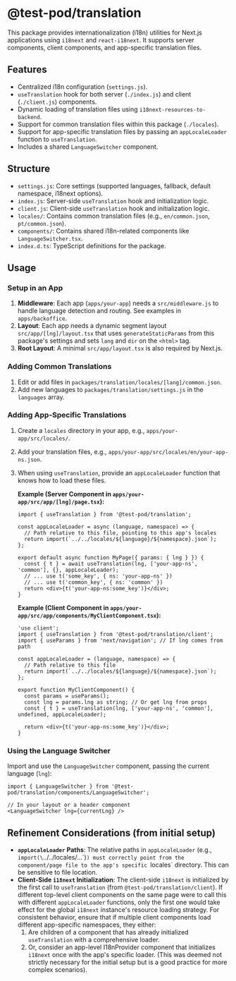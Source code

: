 # @test-pod/translation

This package provides internationalization (i18n) utilities for Next.js applications using `i18next` and `react-i18next`. It supports server components, client components, and app-specific translation files.

## Features

- Centralized i18n configuration (`settings.js`).
- `useTranslation` hook for both server (`./index.js`) and client (`./client.js`) components.
- Dynamic loading of translation files using `i18next-resources-to-backend`.
- Support for common translation files within this package (`./locales`).
- Support for app-specific translation files by passing an `appLocaleLoader` function to `useTranslation`.
- Includes a shared `LanguageSwitcher` component.

## Structure

- `settings.js`: Core settings (supported languages, fallback, default namespace, i18next options).
- `index.js`: Server-side `useTranslation` hook and initialization logic.
- `client.js`: Client-side `useTranslation` hook and initialization logic.
- `locales/`: Contains common translation files (e.g., `en/common.json`, `pt/common.json`).
- `components/`: Contains shared i18n-related components like `LanguageSwitcher.tsx`.
- `index.d.ts`: TypeScript definitions for the package.

## Usage

### Setup in an App

1.  **Middleware**: Each app (`apps/your-app`) needs a `src/middleware.js` to handle language detection and routing. See examples in `apps/backoffice`.
2.  **Layout**: Each app needs a dynamic segment layout `src/app/[lng]/layout.tsx` that uses `generateStaticParams` from this package's settings and sets `lang` and `dir` on the `<html>` tag.
3.  **Root Layout**: A minimal `src/app/layout.tsx` is also required by Next.js.

### Adding Common Translations

1.  Edit or add files in `packages/translation/locales/[lang]/common.json`.
2.  Add new languages to `packages/translation/settings.js` in the `languages` array.

### Adding App-Specific Translations

1.  Create a `locales` directory in your app, e.g., `apps/your-app/src/locales/`.
2.  Add your translation files, e.g., `apps/your-app/src/locales/en/your-app-ns.json`.
3.  When using `useTranslation`, provide an `appLocaleLoader` function that knows how to load these files.

    **Example (Server Component in `apps/your-app/src/app/[lng]/page.tsx`):**
    ```tsx
    import { useTranslation } from '@test-pod/translation';

    const appLocaleLoader = async (language, namespace) => {
      // Path relative to this file, pointing to this app's locales
      return import(`../../locales/${language}/${namespace}.json`);
    };

    export default async function MyPage({ params: { lng } }) {
      const { t } = await useTranslation(lng, ['your-app-ns', 'common'], {}, appLocaleLoader);
      // ... use t('some_key', { ns: 'your-app-ns' })
      // ... use t('common_key', { ns: 'common' })
      return <div>{t('your-app-ns:some_key')}</div>;
    }
    ```

    **Example (Client Component in `apps/your-app/src/app/components/MyClientComponent.tsx`):**
    ```tsx
    'use client';
    import { useTranslation } from '@test-pod/translation/client';
    import { useParams } from 'next/navigation'; // If lng comes from path

    const appLocaleLoader = (language, namespace) => {
      // Path relative to this file
      return import(`../../locales/${language}/${namespace}.json`);
    };

    export function MyClientComponent() {
      const params = useParams();
      const lng = params.lng as string; // Or get lng from props
      const { t } = useTranslation(lng, ['your-app-ns', 'common'], undefined, appLocaleLoader);

      return <div>{t('your-app-ns:some_key')}</div>;
    }
    ```

### Using the Language Switcher

Import and use the `LanguageSwitcher` component, passing the current language (`lng`):

```tsx
import { LanguageSwitcher } from '@test-pod/translation/components/LanguageSwitcher';

// In your layout or a header component
<LanguageSwitcher lng={currentLng} />
```

## Refinement Considerations (from initial setup)

*   **`appLocaleLoader` Paths**: The relative paths in `appLocaleLoader` (e.g., `import(\`../../locales/...\`)`) must correctly point from the component/page file to the app's specific `locales` directory. This can be sensitive to file location.
*   **Client-Side `i18next` Initialization**: The client-side `i18next` is initialized by the first call to `useTranslation` (from `@test-pod/translation/client`). If different top-level client components on the same page were to call this with different `appLocaleLoader` functions, only the first one would take effect for the global `i18next` instance's resource loading strategy. For consistent behavior, ensure that if multiple client components load different app-specific namespaces, they either:
    1.  Are children of a component that has already initialized `useTranslation` with a comprehensive loader.
    2.  Or, consider an app-level I18nProvider component that initializes `i18next` once with the app's specific loader. (This was deemed not strictly necessary for the initial setup but is a good practice for more complex scenarios).
```
